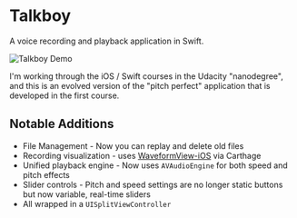 # Talkboy

A voice recording and playback application in Swift.

![Talkboy Demo](https://raw.githubusercontent.com/jyunderwood/Talkboy-iOS/master/talkboy-demo.gif)

I'm working through the iOS / Swift courses in the Udacity "nanodegree", and this is an evolved version of the "pitch perfect" application that is developed in the first course.

## Notable Additions

- File Management - Now you can replay and delete old files
- Recording visualization - uses [WaveformView-iOS](https://github.com/jyunderwood/WaveformView-iOS) via Carthage
- Unified playback engine - Now uses `AVAudioEngine` for both speed and pitch effects
- Slider controls - Pitch and speed settings are no longer static buttons but now variable, real-time sliders
- All wrapped in a `UISplitViewController`
